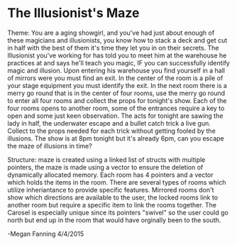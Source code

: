 # The Illusionist's Maze
Theme:
You are a aging showgirl, and you've had just about enough of these magicians and illusionists, you know how to stack a deck and get cut in half with the best of them it's time they let you in on their secrets. The Illusionist you've working for has told you to meet him at the warehouse he practices at and says he'll teach you magic, IF you can successfully identify magic and illusion.
Upon entering his warehouse you find yourself in a hall of mirrors were you must find an exit.
In the center of the room is a pile of your stage equipment you must identify the exit.
In the next room there is a merry go round that is in the center of four rooms, use the merry go round to enter all four rooms and collect the props for tonight's show. Each of the four rooms opens to another room, some of the entrances  require a key to open and some just keen observation.
The acts for tonight are sawing the lady in half, the underwater escape and a bullet catch trick a live gun. Collect to the props needed for each trick without getting fooled by the illusions.
The show is at 8pm tonight but it's already 6pm, can you escape the maze of illusions in time?

Structure:
maze is created using a linked list of structs with multiple pointers, the maze is made using a vector to ensure the deletion of dynamically allocated memory. Each room has 4 pointers and a vector which holds the items in the room. There are several types of rooms which utilize inheriantance to provide specific features. Mirrored rooms don't show which directions are available to the user, the locked rooms link to another room but require a specific item to link the rooms together. The Carosel is especially unique since its pointers "swivel" so the user could go north but end up in the room that would have orginally been to the south.

-Megan Fanning 
4/4/2015
